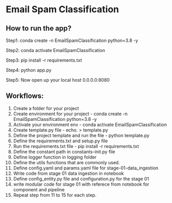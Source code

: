 # Email Spam Classification
## How to run the app?

Step1: conda create -n EmailSpamClassification python=3.8 -y 

Step2: conda activate EmailSpamClassification

Step3: pip install -r requirements.txt

Step4: python app.py

Step5: Now open up your local host 0.0.0.0:8080

## Workflows:

1. Create a folder for your project
2. Create environment for your project - conda create -n EmailSpamClassification python=3.8 -y
3. Activate your environment env - conda activate EmailSpamClassification
4. Create template.py file - echo. > template.py
5. Define the project template and run the file - python template.py
6. Define the requirements.txt and setup.py file
7. Run the requirements.txt file - pip install -r requirements.txt
8. Define the constant path in constants-init.py file
9. Define logger function in logging folder
10. Define the utils functions that are commonly used.
11. Define config.yaml and params.yaml file for stage-01-data_ingestion
12. Write code from stage 01 data ingestion in notebook
13. Define config_entity.py file and configuration.py for the stage 01
14. write modular code for stage 01 with referece from notebook for component and pipeline
15. Repeat step from 11 to 15 for each step.